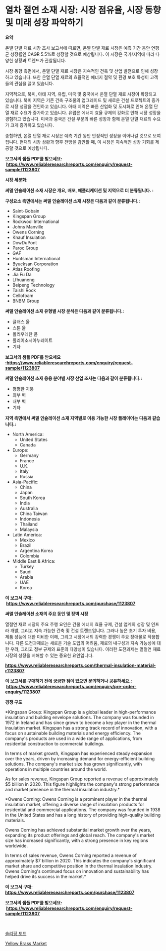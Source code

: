 <p><h1>열차 절연 소재 시장: 시장 점유율, 시장 동향 및 미래 성장 파악하기</h1></p><p><strong>요약</strong></p>
<p><p>온열 단열 재료 시장 조사 보고서에 따르면, 온열 단열 재료 시장은 예측 기간 동안 연평균 성장률인 CAGR 5.5%로 성장할 것으로 예상됩니다. 이 시장은 국가/지역에 따라 다양한 상황과 트렌드가 관찰됩니다.</p><p>시장 동향 측면에서, 온열 단열 재료 시장은 지속적인 건축 및 산업 발전으로 인해 성장하고 있습니다. 또한 온열 단열 재료의 효율적인 에너지 절약 및 환경 보호 특성이 고객들의 관심을 끌고 있습니다.</p><p>지역적으로, 북미, 아태 지역, 유럽, 미국 및 중국에서 온열 단열 재료 시장이 확장되고 있습니다. 북미 지역은 기존 건축 구조물의 업그레이드 및 새로운 건설 프로젝트의 증가로 시장 성장을 견인하고 있습니다. 아태 지역은 빠른 산업화 및 도시화로 인해 온열 단열 재료 수요가 증가하고 있습니다. 유럽은 에너지 효율 규제의 강화로 인해 시장 성장을 경험하고 있습니다. 미국과 중국은 건설 부문의 빠른 성장과 함께 온열 단열 재료의 수요가 크게 증가하고 있습니다.</p><p>종합하면, 온열 단열 재료 시장은 예측 기간 동안 안정적인 성장을 이어나갈 것으로 보여집니다. 현재의 시장 상황과 향후 전망을 감안할 때, 이 시장은 지속적인 성장 기회를 제공할 것으로 예상됩니다.</p></p>
<p><strong>보고서의 샘플 PDF를 받으세요: &nbsp;<a href="https://www.reliableresearchreports.com/enquiry/request-sample/1123807">https://www.reliableresearchreports.com/enquiry/request-sample/1123807</a></strong></p>
<p><strong>시장 세분화:</strong></p>
<p><strong> 써멀 인슐레이션 소재 시장은 개요, 배포, 애플리케이션 및 지역으로 더 분류됩니다. :</strong></p>
<p><strong>구성요소 측면에서는 써멀 인슐레이션 소재 시장은 다음과 같이 분류됩니다.:</strong></p>
<p><ul><li>Saint-Gobain</li><li>Kingspan Group</li><li>Rockwool International</li><li>Johns Manville</li><li>Owens Corning</li><li>Knauf Insulation</li><li>DowDuPont</li><li>Paroc Group</li><li>GAF</li><li>Huntsman International</li><li>Byucksan Corporation</li><li>Atlas Roofing</li><li>Jia Fu Da</li><li>Lfhuaneng</li><li>Beipeng Technology</li><li>Taishi Rock</li><li>Cellofoam</li><li>BNBM Group</li></ul></p>
<p><strong> 써멀 인슐레이션 소재 유형별 시장 분석은 다음과 같이 분류됩니다.:</strong></p>
<p><ul><li>글래스 울</li><li>스톤 울</li><li>폴리우레탄 폼</li><li>폴리이소시아누레이트</li><li>기타</li></ul></p>
<p><strong>보고서의 샘플 PDF를 받으세요 :<a href="https://www.reliableresearchreports.com/enquiry/request-sample/1123807">https://www.reliableresearchreports.com/enquiry/request-sample/1123807</a></strong></p>
<p><strong> 써멀 인슐레이션 소재 응용 분야별 시장 산업 조사는 다음과 같이 분류됩니다.:</strong></p>
<p><ul><li>평평한 지붕</li><li>외부 벽</li><li>내부 벽</li><li>기타</li></ul></p>
<p><strong>지역 측면에서 써멀 인슐레이션 소재 지역별로 이용 가능한 시장 플레이어는 다음과 같습니다.:</strong></p>
<p><ul>
    <li>
        North America:
        <ul>
            <li>United States</li>
            <li>Canada</li>
        </ul>
    </li>
    <li>
        Europe:
        <ul>
            <li>Germany</li>
            <li>France</li>
            <li>U.K.</li>
            <li>Italy</li>
            <li>Russia</li>
        </ul>
    </li>
    <li>
        Asia-Pacific:
        <ul>
            <li>China</li>
            <li>Japan</li>
            <li>South Korea</li>
            <li>India</li>
            <li>Australia</li>
            <li>China Taiwan</li>
            <li>Indonesia</li>
            <li>Thailand</li>
            <li>Malaysia</li>
        </ul>
    </li>
    <li>
        Latin America:
        <ul>
            <li>Mexico</li>
            <li>Brazil</li>
            <li>Argentina Korea</li>
            <li>Colombia</li>
        </ul>
    </li>
    <li>
        Middle East & Africa:
        <ul>
            <li>Turkey</li>
            <li>Saudi</li>
            <li>Arabia</li>
            <li>UAE</li>
            <li>Korea</li>
        </ul>
    </li>
    </ul></p>
<p><strong>이 보고서 구매: &nbsp;<a href="https://www.reliableresearchreports.com/purchase/1123807">https://www.reliableresearchreports.com/purchase/1123807</a></strong></p>
<p><strong>써멀 인슐레이션 소재의 주요 동인 및 장벽 시장</strong></p>
<p><p>열절연 재료 시장의 주요 주행 요인은 건물 에너지 효율 규제, 건설 업계의 성장 및 인프라 개발, 그리고 지속 가능한 건축 및 건설 트렌드입니다. 그러나 높은 초기 투자 비용, 제품 성능에 대한 미비한 이해, 그리고 시장에서의 강력한 경쟁이 주요 장애물로 작용합니다. 다른 도전과제로는 새로운 기술 도입의 어려움, 재료의 내구성과 지속 가능성에 대한 우려, 그리고 정부 규제와 표준의 다양성이 있습니다. 이러한 도전과제는 열절연 재료 시장의 성장을 저해할 수 있는 중요한 요인입니다.</p></p>
<p><strong><a href="https://www.reliableresearchreports.com/thermal-insulation-material-r1123807">https://www.reliableresearchreports.com/thermal-insulation-material-r1123807</a></strong></p>
<p><strong>이 보고서를 구매하기 전에 궁금한 점이 있으면 문의하거나 공유하세요.: &nbsp;<a href="https://www.reliableresearchreports.com/enquiry/pre-order-enquiry/1123807">https://www.reliableresearchreports.com/enquiry/pre-order-enquiry/1123807</a></strong></p>
<p><strong>경쟁 구도</strong></p>
<p><p>*Kingspan Group: Kingspan Group is a global leader in high-performance insulation and building envelope solutions. The company was founded in 1972 in Ireland and has since grown to become a key player in the thermal insulation market. Kingspan has a strong track record of innovation, with a focus on sustainable building materials and energy efficiency. The company's products are used in a wide range of applications, from residential construction to commercial buildings.</p><p>In terms of market growth, Kingspan has experienced steady expansion over the years, driven by increasing demand for energy-efficient building solutions. The company's market size has grown significantly, with operations in multiple countries around the world.</p><p>As for sales revenue, Kingspan Group reported a revenue of approximately $5 billion in 2020. This figure highlights the company's strong performance and market presence in the thermal insulation industry.*</p><p>*Owens Corning: Owens Corning is a prominent player in the thermal insulation market, offering a diverse range of insulation products for residential and commercial applications. The company was founded in 1938 in the United States and has a long history of providing high-quality building materials.</p><p>Owens Corning has achieved substantial market growth over the years, expanding its product offerings and global reach. The company's market size has increased significantly, with a strong presence in key regions worldwide.</p><p>In terms of sales revenue, Owens Corning reported a revenue of approximately $7 billion in 2020. This indicates the company's significant market share and competitive position in the thermal insulation industry. Owens Corning's continued focus on innovation and sustainability has helped drive its success in the market.*</p></p>
<p><strong>이 보고서 구매: &nbsp; <a href="https://www.reliableresearchreports.com/purchase/1123807">https://www.reliableresearchreports.com/purchase/1123807</a></strong></p>
<p><strong>보고서의 샘플 PDF를 받으세요: &nbsp;<a href="https://www.reliableresearchreports.com/enquiry/request-sample/1123807">https://www.reliableresearchreports.com/enquiry/request-sample/1123807</a></strong><strong></strong></p>
<p>&nbsp;</p>
<p><p><a href="https://github.com/xvz497517413/Market-Research-Report-List-1/blob/main/318163424487.md">슬리핑 포드</a></p><p><a href="https://issuu.com/reportprime-2/docs/yellow-brass-market-size-2030.pptx">Yellow Brass Market</a></p></p>